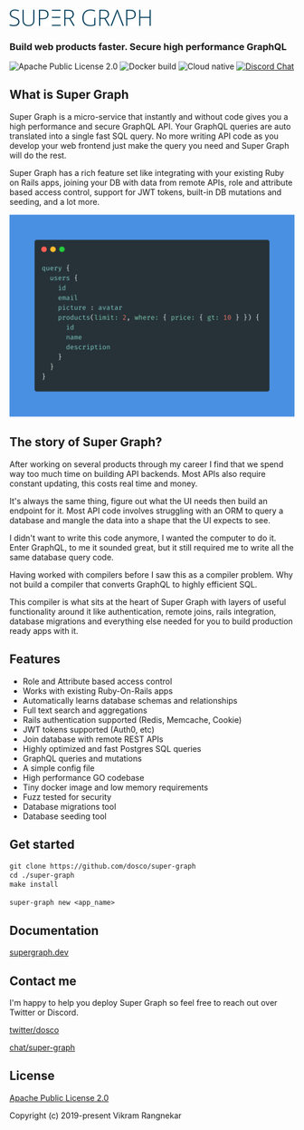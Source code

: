 <!-- <a href="https://supergraph.dev"><img src="https://supergraph.dev/hologram.svg" width="100" height="100" align="right" /></a> -->

<img src="docs/.vuepress/public/super-graph.png" width="250" />

### Build web products faster. Secure high performance GraphQL

![Apache Public License 2.0](https://img.shields.io/github/license/dosco/super-graph.svg)
![Docker build](https://img.shields.io/docker/cloud/build/dosco/super-graph.svg)
![Cloud native](https://img.shields.io/badge/cloud--native-enabled-blue.svg)
[![Discord Chat](https://img.shields.io/discord/628796009539043348.svg)](https://discord.gg/6pSWCTZ)  


## What is Super Graph

Super Graph is a micro-service that instantly and without code gives you a high performance and secure GraphQL API. Your GraphQL queries are auto translated into a single fast SQL query. No more writing API code as you develop your web frontend just make the query you need and Super Graph will do the rest.

Super Graph has a rich feature set like integrating with your existing Ruby on Rails apps, joining your DB with data from remote APIs, role and attribute based access control, support for JWT tokens, built-in DB mutations and seeding, and a lot more.

![GraphQL](docs/.vuepress/public/graphql.png?raw=true "")


## The story of Super Graph?

After working on several products through my career I find that we spend way too much time on building API backends. Most APIs also require constant updating, this costs real time and money.
            
It's always the same thing, figure out what the UI needs then build an endpoint for it. Most API code involves struggling with an ORM to query a database and mangle the data into a shape that the UI expects to see.

I didn't want to write this code anymore, I wanted the computer to do it. Enter GraphQL, to me it sounded great, but it still required me to write all the same database query code.

Having worked with compilers before I saw this as a compiler problem. Why not build a compiler that converts GraphQL to highly efficient SQL.

This compiler is what sits at the heart of Super Graph with layers of useful functionality around it like authentication, remote joins, rails integration, database migrations and everything else needed for you to build production ready apps with it.

## Features

- Role and Attribute based access control
- Works with existing Ruby-On-Rails apps
- Automatically learns database schemas and relationships
- Full text search and aggregations
- Rails authentication supported (Redis, Memcache, Cookie)
- JWT tokens supported (Auth0, etc)
- Join database with remote REST APIs
- Highly optimized and fast Postgres SQL queries
- GraphQL queries and mutations
- A simple config file
- High performance GO codebase
- Tiny docker image and low memory requirements
- Fuzz tested for security
- Database migrations tool
- Database seeding tool

## Get started

```
git clone https://github.com/dosco/super-graph 
cd ./super-graph
make install

super-graph new <app_name>
```

## Documentation

[supergraph.dev](https://supergraph.dev)

## Contact me

I'm happy to help you deploy Super Graph so feel free to reach out over
Twitter or Discord.

[twitter/dosco](https://twitter.com/dosco)

[chat/super-graph](https://discord.gg/6pSWCTZ)

## License

[Apache Public License 2.0](https://opensource.org/licenses/Apache-2.0)

Copyright (c) 2019-present Vikram Rangnekar


